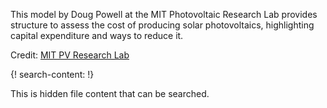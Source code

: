 
This model by Doug Powell at the MIT Photovoltaic Research Lab provides structure to assess the cost of producing solar photovoltaics, highlighting capital expenditure and ways to reduce it.

Credit: [MIT PV Research Lab](http://pv.mit.edu/pvmit_people/doug-powell/)

{! search-content: !}

  This is hidden file content that can be searched.
